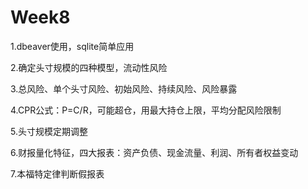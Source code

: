 # Week8

1.dbeaver使用，sqlite简单应用

2.确定头寸规模的四种模型，流动性风险

3.总风险、单个头寸风险、初始风险、持续风险、风险暴露

4.CPR公式：P=C/R，可能超仓，用最大持仓上限，平均分配风险限制

5.头寸规模定期调整

6.财报量化特征，四大报表：资产负债、现金流量、利润、所有者权益变动

7.本福特定律判断假报表
